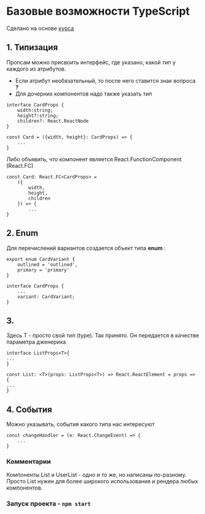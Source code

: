 # Базовые возможности TypeScript
Сделано на основе [курса](https://www.youtube.com/watch?v=92qcfeWxtnY&t=118s)
## 1. Типизация
Пропсам можно присвоить интерфейс, где указано, какой тип у каждого из атрибутов.

- Если атрибут необязательный, то после него ставится знак вопроса  **?**
- Для дочерних компонентов надо также указать тип

```
interface CardProps {
	width:string;
	height?:string;
	children?: React.ReactNode
} 
```
```
const Card = ({width, height}: CardProps) => { 
	...
}
```

Либо объявить, что компонент является React.FunctionComponent (React.FC)

```
const Card: React.FC<CardProps> = 
	({
		width, 
		height, 
		children
	}) => {
		...
}  
```
## 2. Enum

Для перечислений вариантов создается объект типа **enum** :
```
export enum CardVariant {
	outlined = 'outlined',
	primary = 'primary'
}

interface CardProps {
	...
	variant: CardVariant;
} 
```

## 3. <T>

Здесь Т - просто свой тип (type). Так принято. Он передается в качестве параметра дженерика
```
interface ListProps<T>{
... 
}

const List: <T>(props: ListProps<T>) => React.ReactElement = props => {
...
}
```
## 4. События

Можно указывать, события какого типа нас интересуют
```
const changeHandler = (e: React.ChangeEvent) => {
	...
}
```
### Комментарии
Компоненты List и UserList - одно и то же, но написаны по-разному. Просто List нужен для более широкого использования и рендера любых компонентов.
### Запуск проекта - `npm start`
